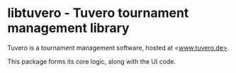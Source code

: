 ﻿# libtuvero - Tuvero tournament management library

Tuvero is a tournament management software, hosted at <www.tuvero.de>.

This package forms its core logic, along with the UI code.
